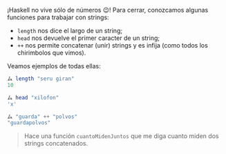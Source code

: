 ¡Haskell no vive sólo de números :wink:! Para cerrar, conozcamos algunas funciones para trabajar con strings:

* `length` nos dice el largo de un string;
* `head` nos devuelve el primer caracter de un string;
* `++` nos permite concatenar (unir) strings y es infija (como todos los chirimbolos que vimos).

Veamos ejemplos de todas ellas:

```haskell
ム length "seru giran"
10

ム head "xilofon"
'x'

ム "guarda" ++ "polvos"
"guardapolvos"
```
> Hace una función `cuantoMidenJuntos` que me diga cuanto miden dos strings concatenados.
